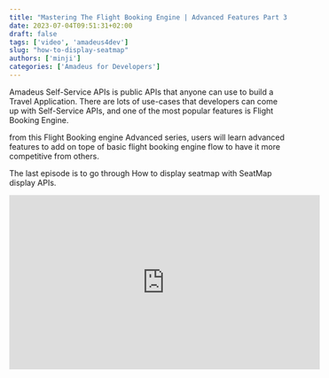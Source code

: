 ```yaml
---
title: "Mastering The Flight Booking Engine | Advanced Features Part 3. How to display Seatmap"
date: 2023-07-04T09:51:31+02:00
draft: false
tags: ['video', 'amadeus4dev'] 
slug: "how-to-display-seatmap"
authors: ['minji']
categories: ['Amadeus for Developers']
---
```

Amadeus Self-Service APIs is public APIs that anyone can use to build a Travel Application. There are lots of use-cases that developers can come up with Self-Service APIs, and one of the most popular features is Flight Booking Engine.

<!-- more -->

from this Flight Booking engine Advanced series, users will learn advanced features to add on tope of  basic flight booking engine flow to have it more competitive from others. 

The last episode is to go through How to display seatmap with SeatMap display APIs.

<iframe width="560" height="315" src="https://www.youtube.com/embed/PEiiNfCoxpQ?si=RSKrJLRE-7vbnm0i" title="YouTube video player" frameborder="0" allow="accelerometer; autoplay; clipboard-write; encrypted-media; gyroscope; picture-in-picture; web-share" allowfullscreen></iframe>